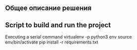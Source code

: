 ## Общее описание решения


## Script to build and run the project
Executing a serial command
virtualenv -p python3 env
source env/bin/activate
pip install -r requirements.txt


